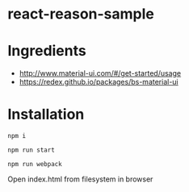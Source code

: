 # react-reason-sample

# Ingredients
- http://www.material-ui.com/#/get-started/usage
- https://redex.github.io/packages/bs-material-ui

# Installation
```npm i```

```npm run start```

```npm run webpack```

Open index.html from filesystem in browser